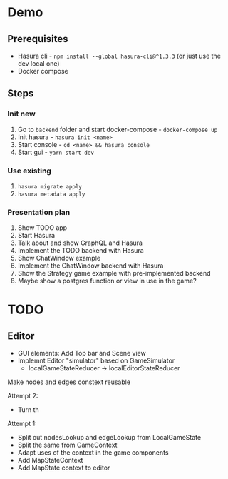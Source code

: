 # Demo

## Prerequisites

- Hasura cli - `npm install --global hasura-cli@^1.3.3` (or just use the dev local one)
- Docker compose

## Steps

### Init new 

1. Go to `backend` folder and start docker-compose - `docker-compose up`
2. Init hasura - `hasura init <name>`
3. Start console - `cd <name> && hasura console`
4. Start gui - `yarn start dev`

### Use existing

1. `hasura migrate apply`
2. `hasura metadata apply`


### Presentation plan

1. Show TODO app
2. Start Hasura
3. Talk about and show GraphQL and Hasura
4. Implement the TODO backend with Hasura
5. Show ChatWindow example
6. Implement the ChatWindow backend with Hasura
7. Show the Strategy game example with pre-implemented backend
8. Maybe show a postgres function or view in use in the game?

# TODO

## Editor

- GUI elements: Add Top bar and Scene view
- Implemnt Editor "simulator" based on GameSimulator
  - localGameStateReducer -> localEditorStateReducer

Make nodes and edges constext reusable

Attempt 2:
- Turn th

Attempt 1:
- Split out nodesLookup and edgeLookup from LocalGameState
- Split the same from GameContext
- Adapt uses of the context in the game components
- Add MapStateContext
- Add MapState context to editor